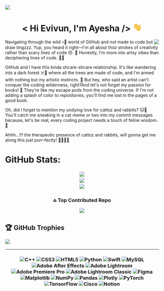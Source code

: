 <!-- Profile Views Counter -->
[![](https://visitcount.itsvg.in/api?id=deluluayesha&icon=8&color=5)](https://visitcount.itsvg.in)

<h1 align="center"> < Hi Evivun, I'm Ayesha</a> /> <img src="https://raw.githubusercontent.com/ABSphreak/ABSphreak/master/gifs/Hi.gif" width="30px"> </h1>
            <img  align='right' src="https://github.com/deluluayesha/deluluayesha/blob/main/book%20quote.jpg?raw=true"> 
<p>
Navigating through the wild 💀👾 world of GitHub and not made to code but draw tingzzz. Yup, you heard it right—I'm all about thoz strokes of creativity rather than scary linez of code 😞. 🌳 Honestly, I'm more into artsy vibes than deciphering lines of code. 🎨💖
            
GitHub and I have this kinda shcare-shcare relationship. It's like wandering into a dark forest ☠️🦁 where all the trees are made of code, and I'm armed with nothing but my artistic instincts. 😬 But hey, who said an artist can't conquer the coding wilderness, right?And let's not forget my passion for books! 📖 They're like my escape pods from the coding universe. If I'm not adding a splash of color to repositories, you'll find me lost in the pages of a good book.

Oh, did I forget to mention my undying love for cattoz and rabbits? 🐱🐰 You'll catch me sneaking in a cat meme or two into my commit messages because, let's be real, every coding project needs a touch of feline wisdom. 🐾 

Ahhh...!!! the therapeutic presence of cattoz and rabbits, will gonna get me along this just purr-fectly! 🐾💕🚀🌈
</p>

# GitHub Stats:
<h3 align="center">
            
![](https://github-readme-stats.vercel.app/api?username=deluluayesha&theme=material-palenight&hide_border=false&include_all_commits=true&count_private=true)<br/>
![](https://github-readme-streak-stats.herokuapp.com/?user=deluluayesha&theme=material-palenight&hide_border=false)<br/>
![](https://github-readme-stats.vercel.app/api/top-langs/?username=deluluayesha&theme=material-palenight&hide_border=false&include_all_commits=true&count_private=true&layout=compact)
<h3 align="center">
            🔝 Top Contributed Repo
            
![](https://github-contributor-stats.vercel.app/api?username=deluluayesha&limit=5&theme=dracula&combine_all_yearly_contributions=true)
</h3>

## 🏆 GitHub Trophies
![](https://github-profile-trophy.vercel.app/?username=deluluayesha&theme=dracula&no-frame=false&no-bg=true&margin-w=4)

---
<h3 align="center">
            
![C++](https://img.shields.io/badge/c++-%2300599C.svg?style=flat-square&logo=c%2B%2B&logoColor=white) ![CSS3](https://img.shields.io/badge/css3-%231572B6.svg?style=flat-square&logo=css3&logoColor=white) ![HTML5](https://img.shields.io/badge/html5-%23E34F26.svg?style=flat-square&logo=html5&logoColor=white) ![Python](https://img.shields.io/badge/python-3670A0?style=flat-square&logo=python&logoColor=ffdd54) ![Swift](https://img.shields.io/badge/swift-F54A2A?style=flat-square&logo=swift&logoColor=white) ![MySQL](https://img.shields.io/badge/mysql-%2300000f.svg?style=flat-square&logo=mysql&logoColor=white) ![Adobe After Effects](https://img.shields.io/badge/Adobe%20After%20Effects-9999FF.svg?style=flat-square&logo=Adobe%20After%20Effects&logoColor=white) ![Adobe Lightroom](https://img.shields.io/badge/Adobe%20Lightroom-31A8FF.svg?style=flat-square&logo=Adobe%20Lightroom&logoColor=white) ![Adobe Premiere Pro](https://img.shields.io/badge/Adobe%20Premiere%20Pro-9999FF.svg?style=flat-square&logo=Adobe%20Premiere%20Pro&logoColor=white) ![Adobe Lightroom Classic](https://img.shields.io/badge/Adobe%20Lightroom%20Classic-31A8FF.svg?style=flat-square&logo=Adobe%20Lightroom%20Classic&logoColor=white) ![Figma](https://img.shields.io/badge/figma-%23F24E1E.svg?style=flat-square&logo=figma&logoColor=white) ![Matplotlib](https://img.shields.io/badge/Matplotlib-%23ffffff.svg?style=flat-square&logo=Matplotlib&logoColor=black) ![NumPy](https://img.shields.io/badge/numpy-%23013243.svg?style=flat-square&logo=numpy&logoColor=white) ![Pandas](https://img.shields.io/badge/pandas-%23150458.svg?style=flat-square&logo=pandas&logoColor=white) ![Plotly](https://img.shields.io/badge/Plotly-%233F4F75.svg?style=flat-square&logo=plotly&logoColor=white) ![PyTorch](https://img.shields.io/badge/PyTorch-%23EE4C2C.svg?style=flat-square&logo=PyTorch&logoColor=white) ![TensorFlow](https://img.shields.io/badge/TensorFlow-%23FF6F00.svg?style=flat-square&logo=TensorFlow&logoColor=white) ![Cisco](https://img.shields.io/badge/cisco-%23049fd9.svg?style=flat-square&logo=cisco&logoColor=black) ![Notion](https://img.shields.io/badge/Notion-%23000000.svg?style=flat-square&logo=notion&logoColor=white)

</h3>
